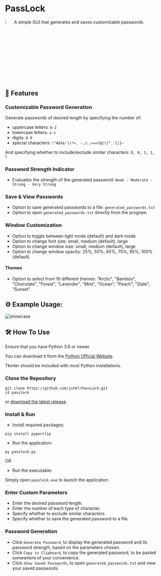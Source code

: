 # PassLock

<img src="https://github.com/jntm7/PassLock/assets/108718802/737c5d25-b073-48dd-98cb-767bdc9b4a38.png" width=5% height=5%> A simple GUI that generates and saves customizable passwords.

## 📢 Features

### Customizable Password Generation

Generate passwords of desired length by specifying the number of:
  - uppercase letters: `A-Z`
  - lowercase letters: `a-z`
  - digits: `0-9`
  - special characters: ``!"#$%&'()*+, -./:;<=>?@[\]^_`{|}~``

And specifying whether to include/exclude similar characters: `O, 0, I, 1, l`

### Password Strength Indicator

- Evaluates the strength of the generated password:
`Weak - Moderate - Strong - Very Strong`

### Save & View Passwords

- Option to save generated passwords to a file: `generated_passwords.txt`
- Option to open `generated_passwords.txt` directly from the program.

### Window Customization

- Option to toggle between light mode (default) and dark mode
- Option to change font size: small, medium (default), large
- Option to change window size: small, medium (default), large
- Option to change window opacity: 25%, 50%, 65%, 75%, 85%, 100% (default)

#### Themes

- Option to select from 10 different themes: "Arctic", "Bamboo", "Chocolate", "Forest", "Lavender", "Mint", "Ocean", "Peach", "Slate", "Sunset".


## ⚙️ Example Usage:

![showcase](https://github.com/user-attachments/assets/b6159c10-85b8-4f73-92ab-57aba4fddb67)

## 🛠️ How To Use

Ensure that you have Python 3.6 or newer.

You can download it from the [Python Official Website](https://www.python.org/downloads/).

Tkinter should be included with most Python installations.

### Clone the Repository

```
git clone https://github.com/jntm7/PassLock.git
cd passlock
```

or [download the latest release](https://github.com/jntm7/PassLock/archive/refs/tags/v1.0.zip).

### Install & Run

- Install required packages:

```
pip install pyperclip
```

- Run the application:

```
py passlock.py
```

OR 

- Run the executable:

Simply open `passlock.exe` to launch the application.

### Enter Custom Parameters
- Enter the desired password length.
- Enter the number of each type of character.
- Specify whether to exclude similar characters.
- Specify whether to save the generated password to a file.

### Password Generation
- Click `Generate Password`, to display the generated password and its password strength, based on the parameters chosen.
- Click `Copy to Clipboard`, to copy the generated password, to be pasted somewhere of your convenience.
- Click `Show Saved Passwords`, to open `generated_passwords.txt` and view your saved passwords.
